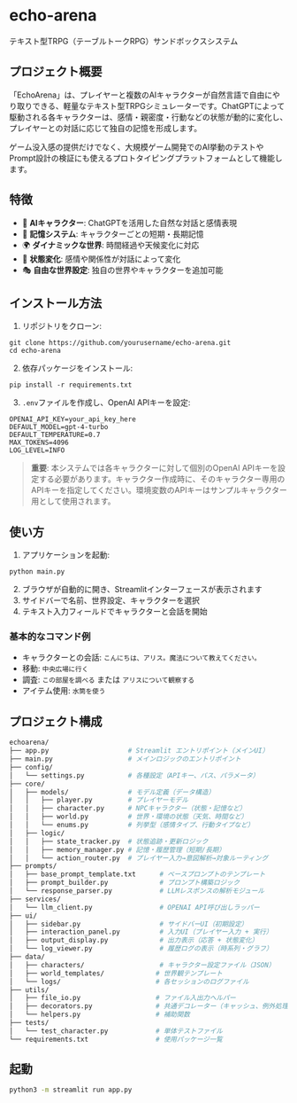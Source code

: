 # echo-arena

テキスト型TRPG（テーブルトークRPG）サンドボックスシステム

## プロジェクト概要

「EchoArena」は、プレイヤーと複数のAIキャラクターが自然言語で自由にやり取りできる、軽量なテキスト型TRPGシミュレーターです。ChatGPTによって駆動される各キャラクターは、感情・親密度・行動などの状態が動的に変化し、プレイヤーとの対話に応じて独自の記憶を形成します。

ゲーム没入感の提供だけでなく、大規模ゲーム開発でのAI挙動のテストやPrompt設計の検証にも使えるプロトタイピングプラットフォームとして機能します。

## 特徴

- 🤖 **AIキャラクター**: ChatGPTを活用した自然な対話と感情表現
- 🧠 **記憶システム**: キャラクターごとの短期・長期記憶
- 🌍 **ダイナミックな世界**: 時間経過や天候変化に対応
- 🔄 **状態変化**: 感情や関係性が対話によって変化
- 🎭 **自由な世界設定**: 独自の世界やキャラクターを追加可能

## インストール方法

1. リポジトリをクローン:

```
git clone https://github.com/yourusername/echo-arena.git
cd echo-arena
```

2. 依存パッケージをインストール:

```
pip install -r requirements.txt
```

3. `.env`ファイルを作成し、OpenAI APIキーを設定:

```
OPENAI_API_KEY=your_api_key_here
DEFAULT_MODEL=gpt-4-turbo
DEFAULT_TEMPERATURE=0.7
MAX_TOKENS=4096
LOG_LEVEL=INFO
```

> **重要**: 本システムでは各キャラクターに対して個別のOpenAI APIキーを設定する必要があります。キャラクター作成時に、そのキャラクター専用のAPIキーを指定してください。環境変数のAPIキーはサンプルキャラクター用として使用されます。

## 使い方

1. アプリケーションを起動:

```
python main.py
```

2. ブラウザが自動的に開き、Streamlitインターフェースが表示されます
3. サイドバーで名前、世界設定、キャラクターを選択
4. テキスト入力フィールドでキャラクターと会話を開始

### 基本的なコマンド例

- キャラクターとの会話: `こんにちは、アリス。魔法について教えてください。`
- 移動: `中央広場に行く`
- 調査: `この部屋を調べる` または `アリスについて観察する`
- アイテム使用: `水筒を使う`

## プロジェクト構成

```bash
echoarena/
├── app.py                    # Streamlit エントリポイント（メインUI）
├── main.py                   # メインロジックのエントリポイント
├── config/
│   └── settings.py           # 各種設定（APIキー、パス、パラメータ）
├── core/
│   ├── models/               # モデル定義（データ構造）
│   │   ├── player.py         # プレイヤーモデル
│   │   ├── character.py      # NPCキャラクター（状態・記憶など）
│   │   ├── world.py          # 世界・環境の状態（天気、時間など）
│   │   └── enums.py          # 列挙型（感情タイプ、行動タイプなど）
│   ├── logic/
│   │   ├── state_tracker.py  # 状態追跡・更新ロジック
│   │   ├── memory_manager.py # 記憶・履歴管理（短期/長期）
│   │   └── action_router.py  # プレイヤー入力→意図解析→対象ルーティング
├── prompts/
│   ├── base_prompt_template.txt      # ベースプロンプトのテンプレート
│   ├── prompt_builder.py             # プロンプト構築ロジック
│   └── response_parser.py            # LLMレスポンスの解析モジュール
├── services/
│   └── llm_client.py                 # OPENAI API呼び出しラッパー
├── ui/
│   ├── sidebar.py                    # サイドバーUI（初期設定）
│   ├── interaction_panel.py          # 入力UI（プレイヤー入力 + 実行）
│   ├── output_display.py             # 出力表示（応答 + 状態変化）
│   └── log_viewer.py                 # 履歴ログの表示（時系列・グラフ）
├── data/
│   ├── characters/                   # キャラクター設定ファイル（JSON）
│   ├── world_templates/             # 世界観テンプレート
│   └── logs/                        # 各セッションのログファイル
├── utils/
│   ├── file_io.py                   # ファイル入出力ヘルパー
│   ├── decorators.py                # 共通デコレーター（キャッシュ、例外処理など）
│   └── helpers.py                   # 補助関数
├── tests/
│   └── test_character.py            # 単体テストファイル
└── requirements.txt                 # 使用パッケージ一覧
```

## 起動

```bash
python3 -m streamlit run app.py
```
